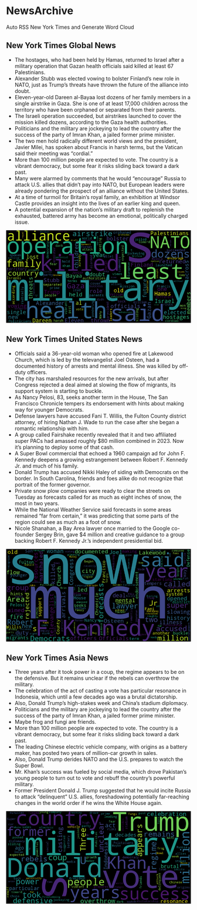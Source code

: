 # NewsArchive
Auto RSS New York Times and Generate Word Cloud

## New York Times Global News
* The hostages, who had been held by Hamas, returned to Israel after a military operation that Gazan health officials said killed at least 67 Palestinians.
* Alexander Stubb was elected vowing to bolster Finland’s new role in NATO, just as Trump’s threats have thrown the future of the alliance into doubt.
* Eleven-year-old Dareen al-Bayaa lost dozens of her family members in a single airstrike in Gaza. She is one of at least 17,000 children across the territory who have been orphaned or separated from their parents.
* The Israeli operation succeeded, but airstrikes launched to cover the mission killed dozens, according to the Gaza health authorities.
* Politicians and the military are jockeying to lead the country after the success of the party of Imran Khan, a jailed former prime minister.
* The two men hold radically different world views and the president, Javier Milei, has spoken about Francis in harsh terms, but the Vatican said their meeting was “cordial.”
* More than 100 million people are expected to vote. The country is a vibrant democracy, but some fear it risks sliding back toward a dark past.
* Many were alarmed by comments that he would “encourage” Russia to attack U.S. allies that didn’t pay into NATO, but European leaders were already pondering the prospect of an alliance without the United States.
* At a time of turmoil for Britain’s royal family, an exhibition at Windsor Castle provides an insight into the lives of an earlier king and queen.
* A potential expansion of the nation’s military draft to replenish the exhausted, battered army has become an emotional, politically charged issue.

![Global](./global.png)
## New York Times United States News
* Officials said a 36-year-old woman who opened fire at Lakewood Church, which is led by the televangelist Joel Osteen, had a documented history of arrests and mental illness. She was killed by off-duty officers.
* The city has marshaled resources for the new arrivals, but after Congress rejected a deal aimed at slowing the flow of migrants, its support system is starting to buckle.
* As Nancy Pelosi, 83, seeks another term in the House, The San Francisco Chronicle tempers its endorsement with hints about making way for younger Democrats.
* Defense lawyers have accused Fani T. Willis, the Fulton County district attorney, of hiring Nathan J. Wade to run the case after she began a romantic relationship with him.
* A group called Fairshake recently revealed that it and two affiliated super PACs had amassed roughly $80 million combined in 2023. Now it’s planning to deploy some of that cash.
* A Super Bowl commercial that echoed a 1960 campaign ad for John F. Kennedy deepens a growing estrangement between Robert F. Kennedy Jr. and much of his family.
* Donald Trump has accused Nikki Haley of siding with Democrats on the border. In South Carolina, friends and foes alike do not recognize that portrait of the former governor.
* Private snow plow companies were ready to clear the streets on Tuesday as forecasts called for as much as eight inches of snow, the most in two years.
* While the National Weather Service said forecasts in some areas remained “far from certain,” it was predicting that some parts of the region could see as much as a foot of snow.
* Nicole Shanahan, a Bay Area lawyer once married to the Google co-founder Sergey Brin, gave $4 million and creative guidance to a group backing Robert F. Kennedy Jr.’s independent presidential bid.

![US](./usnews.png)
## New York Times Asia News
* Three years after it took power in a coup, the regime appears to be on the defensive. But it remains unclear if the rebels can overthrow the military.
* The celebration of the act of casting a vote has particular resonance in Indonesia, which until a few decades ago was a brutal dictatorship.
* Also, Donald Trump’s high-stakes week and China’s stadium diplomacy.
* Politicians and the military are jockeying to lead the country after the success of the party of Imran Khan, a jailed former prime minister.
* Maybe frog and fungi are friends.
* More than 100 million people are expected to vote. The country is a vibrant democracy, but some fear it risks sliding back toward a dark past.
* The leading Chinese electric vehicle company, with origins as a battery maker, has posted two years of million-car growth in sales.
* Also, Donald Trump derides NATO and the U.S. prepares to watch the Super Bowl.
* Mr. Khan’s success was fueled by social media, which drove Pakistan’s young people to turn out to vote and rebuff the country’s powerful military.
* Former President Donald J. Trump suggested that he would incite Russia to attack “delinquent” U.S. allies, foreshadowing potentially far-reaching changes in the world order if he wins the White House again.

![Asian](./asian.png)
